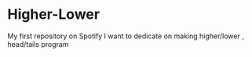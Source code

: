 # Higher-Lower
My first repository on Spotify I want to dedicate on making higher/lower , head/tails program
